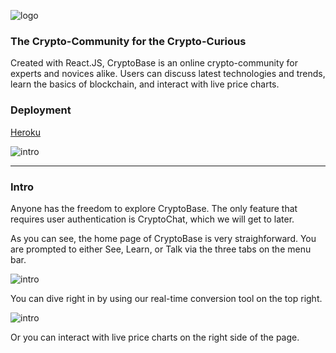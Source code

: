 ![logo](https://raw.githubusercontent.com/tmiess/CryptoBase/master/cryptobase_Wordmark.png)

### The Crypto-Community for the Crypto-Curious
Created with React.JS, CryptoBase is an online crypto-community for experts and novices alike. Users can discuss latest technologies and trends, learn the basics of blockchain, and interact with live price charts.

### Deployment 
[Heroku](https://crypto-base.herokuapp.com/)

![intro](https://raw.githubusercontent.com/tmiess/CryptoBase/master/CryptoBase/Cryptobase_intro.PNG)
- - - -

### Intro
Anyone has the freedom to explore CryptoBase. The only feature that requires user authentication is CryptoChat, which we will get to later.

As you can see, the home page of CryptoBase is very straighforward. You are prompted to either See, Learn, or Talk via the three tabs on the menu bar.

![intro](https://raw.githubusercontent.com/tmiess/CryptoBase/master/CryptoBase/Cryptobase_menu.PNG)

You can dive right in by using our real-time conversion tool on the top right.

![intro](https://raw.githubusercontent.com/tmiess/CryptoBase/master/CryptoBase/Cryptobase_conversion.PNG)

Or you can interact with live price charts on the right side of the page.

